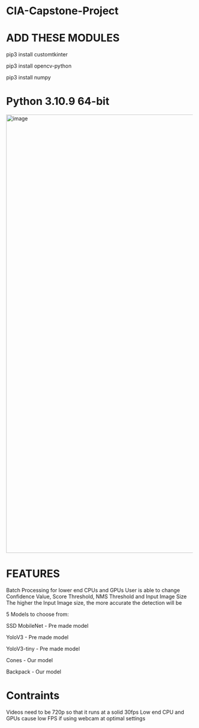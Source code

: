 # CIA-Capstone-Project

# ADD THESE MODULES

pip3 install customtkinter

pip3 install opencv-python

pip3 install numpy

# Python 3.10.9 64-bit


<img width="1183" alt="image" src="https://user-images.githubusercontent.com/79528247/234996393-2697fdb3-f574-40ae-a519-e78b2180460e.png">

# FEATURES

Batch Processing for lower end CPUs and GPUs
User is able to change Confidence Value, Score Threshold, NMS Threshold and Input Image Size
The higher the Input Image size, the more accurate the detection will be

5 Models to choose from:

SSD MobileNet - Pre made model

YoloV3 - Pre made model

YoloV3-tiny - Pre made model

Cones - Our model

Backpack - Our model


# Contraints
Videos need to be 720p so that it runs at a solid 30fps
Low end CPU and GPUs cause low FPS if using webcam at optimal settings
